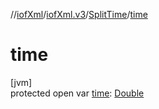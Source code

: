 //[iofXml](../../../index.md)/[iofXml.v3](../index.md)/[SplitTime](index.md)/[time](time.md)

# time

[jvm]\
protected open var [time](time.md): [Double](https://docs.oracle.com/javase/8/docs/api/java/lang/Double.html)
